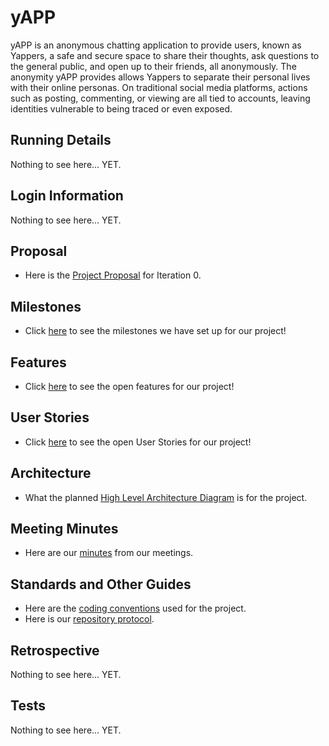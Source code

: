 # yAPP 

yAPP is an anonymous chatting application to provide users, known as Yappers, a safe and secure space to share their thoughts, ask questions to the general public, and open up to their friends, all anonymously. The anonymity yAPP provides allows Yappers to separate their personal lives with their online personas. On traditional social media platforms, actions such as posting, commenting, or viewing are all tied to accounts, leaving identities vulnerable to being traced or even exposed.


## Running Details
Nothing to see here... YET.


## Login Information
Nothing to see here... YET.


## Proposal
- Here is the [Project Proposal](./Documentation/Sprint%200/Project%20Proposal.md) for Iteration 0.


## Milestones
- Click [here](https://github.com/KageSilver/yAPP/milestones) to see the milestones we have set up for our project!


## Features
- Click [here](https://github.com/KageSilver/yAPP/labels/feature) to see the open features for our project!


## User Stories
- Click [here](https://github.com/KageSilver/yAPP/labels/user%20story) to see the open User Stories for our project!


## Architecture
- What the planned [High Level Architecture Diagram](./Documentation/Sprint%200/yAPP%20HLA.png) is for the project.

## Meeting Minutes
- Here are our [minutes](./Documentation/Meeting%20Minutes) from our meetings.

## Standards and Other Guides
- Here are the [coding conventions](./Documentation/Standards/Coding%20Conventions.md) used for the project.
- Here is our [repository protocol](./Documentation/Standards/Repository%20Protocol.md).


## Retrospective
Nothing to see here... YET.


## Tests
Nothing to see here... YET.


